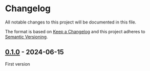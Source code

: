 # Changelog
All notable changes to this project will be documented in this file.

The format is based on [Keep a Changelog](https://keepachangelog.com/)
and this project adheres to [Semantic Versioning](https://semver.org/).

## [0.1.0] - 2024-06-15
First version

[0.1.0]: https://github.com/lumeland/icons/releases/tag/v0.1.0
